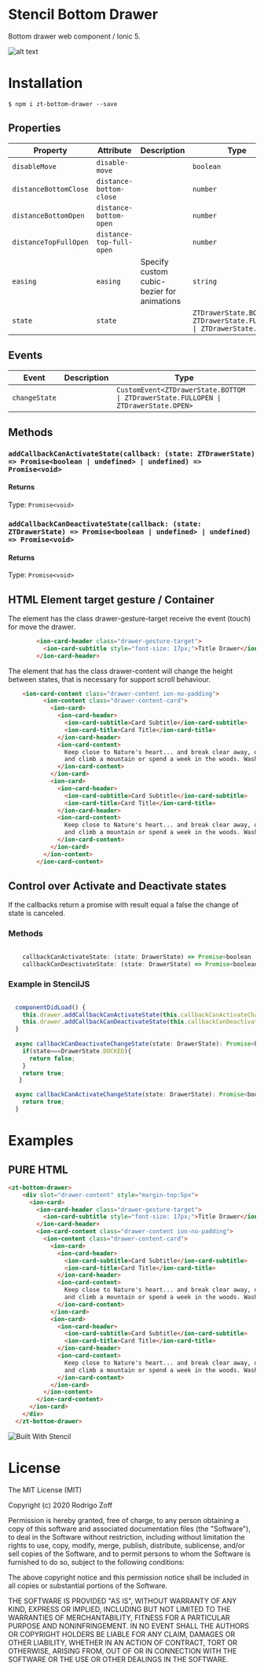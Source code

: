 # Stencil Bottom Drawer

Bottom drawer web component / Ionic 5. 

![alt text](./src/demo.gif "Demo")

# Installation

```
$ npm i zt-bottom-drawer --save
```

## Properties

| Property              | Attribute                | Description | Type                                                                   | Default                           |
| --------------------- | ------------------------ | ----------- | ---------------------------------------------------------------------- | --------------------------------- |
| `disableMove`         | `disable-move`           |             | `boolean`                                                              | `false`                           |
| `distanceBottomClose` | `distance-bottom-close`  |             | `number`                                                               | `60`                              |
| `distanceBottomOpen`  | `distance-bottom-open`   |             | `number`                                                               | `350`                             |
| `distanceTopFullOpen` | `distance-top-full-open` |             | `number`                                                               | `10`                              |
| `easing`              | `easing`                 |Specify custom cubic-bezier for animations| `string`                                                               | `'cubic-bezier(.56,.05,.91,.88)'` |
| `state`               | `state`                  |             | `ZTDrawerState.BOTTOM \| ZTDrawerState.FULLOPEN \| ZTDrawerState.OPEN` | `ZTDrawerState.BOTTOM`            |


## Events

| Event         | Description | Type                                                                                |
| ------------- | ----------- | ----------------------------------------------------------------------------------- |
| `changeState` |             | `CustomEvent<ZTDrawerState.BOTTOM \| ZTDrawerState.FULLOPEN \| ZTDrawerState.OPEN>` |


## Methods

### `addCallbackCanActivateState(callback: (state: ZTDrawerState) => Promise<boolean | undefined> | undefined) => Promise<void>`



#### Returns

Type: `Promise<void>`



### `addCallbackCanDeactivateState(callback: (state: ZTDrawerState) => Promise<boolean | undefined> | undefined) => Promise<void>`



#### Returns

Type: `Promise<void>`

## HTML Element target gesture / Container

The element has the class drawer-gesture-target receive the event (touch) for move the drawer.

```html
        <ion-card-header class="drawer-gesture-target">
          <ion-card-subtitle style="font-size: 17px;">Title Drawer</ion-card-title>
        </ion-card-header>
````

The element that has the class drawer-content will change the height between states, that is necessary for support scroll behaviour.

```html
    <ion-card-content class="drawer-content ion-no-padding">
          <ion-content class="drawer-content-card">
            <ion-card>
              <ion-card-header>
                <ion-card-subtitle>Card Subtitle</ion-card-subtitle>
                <ion-card-title>Card Title</ion-card-title>
              </ion-card-header>
              <ion-card-content>
                Keep close to Nature's heart... and break clear away, once in awhile,
                and climb a mountain or spend a week in the woods. Wash your spirit clean.
              </ion-card-content>
            </ion-card>
            <ion-card>
              <ion-card-header>
                <ion-card-subtitle>Card Subtitle</ion-card-subtitle>
                <ion-card-title>Card Title</ion-card-title>
              </ion-card-header>
              <ion-card-content>
                Keep close to Nature's heart... and break clear away, once in awhile,
                and climb a mountain or spend a week in the woods. Wash your spirit clean.
              </ion-card-content>
            </ion-card>           
          </ion-content>
        </ion-card-content>
````

## Control over Activate and Deactivate states 

If the callbacks return a promise with result equal a false the change of state is canceled.

### Methods 

```javascript

    callbackCanActivateState: (state: DrawerState) => Promise<boolean | undefined> | undefined;
    callbackCanDeactivateState: (state: DrawerState) => Promise<boolean | undefined> | undefined;

```
### Example in StencilJS

```javascript

  componentDidLoad() {
    this.drawer.addCallbackCanActivateState(this.callbackCanActivateChangeState);
    this.drawer.addCallbackCanDeactivateState(this.callbackCanDeactivateChangeState);
  }
  
  async callbackCanDeactivateChangeState(state: DrawerState): Promise<boolean> {
    if(state===DrawerState.DOCKED){
      return false; 
    }
    return true;
   }

  async callbackCanActivateChangeState(state: DrawerState): Promise<boolean> {
    return true;
  }

```

# Examples

## PURE HTML

```html
<zt-bottom-drawer>
    <div slot="drawer-content" style="margin-top:5px">
      <ion-card>
        <ion-card-header class="drawer-gesture-target">
          <ion-card-subtitle style="font-size: 17px;">Title Drawer</ion-card-title>
        </ion-card-header>
        <ion-card-content class="drawer-content ion-no-padding">
          <ion-content class="drawer-content-card">
            <ion-card>
              <ion-card-header>
                <ion-card-subtitle>Card Subtitle</ion-card-subtitle>
                <ion-card-title>Card Title</ion-card-title>
              </ion-card-header>
              <ion-card-content>
                Keep close to Nature's heart... and break clear away, once in awhile,
                and climb a mountain or spend a week in the woods. Wash your spirit clean.
              </ion-card-content>
            </ion-card>
            <ion-card>
              <ion-card-header>
                <ion-card-subtitle>Card Subtitle</ion-card-subtitle>
                <ion-card-title>Card Title</ion-card-title>
              </ion-card-header>
              <ion-card-content>
                Keep close to Nature's heart... and break clear away, once in awhile,
                and climb a mountain or spend a week in the woods. Wash your spirit clean.
              </ion-card-content>
            </ion-card>           
          </ion-content>
        </ion-card-content>
      </ion-card>
    </div>
  </zt-bottom-drawer>
```

![Built With Stencil](https://img.shields.io/badge/-Built%20With%20Stencil-16161d.svg?logo=data%3Aimage%2Fsvg%2Bxml%3Bbase64%2CPD94bWwgdmVyc2lvbj0iMS4wIiBlbmNvZGluZz0idXRmLTgiPz4KPCEtLSBHZW5lcmF0b3I6IEFkb2JlIElsbHVzdHJhdG9yIDE5LjIuMSwgU1ZHIEV4cG9ydCBQbHVnLUluIC4gU1ZHIFZlcnNpb246IDYuMDAgQnVpbGQgMCkgIC0tPgo8c3ZnIHZlcnNpb249IjEuMSIgaWQ9IkxheWVyXzEiIHhtbG5zPSJodHRwOi8vd3d3LnczLm9yZy8yMDAwL3N2ZyIgeG1sbnM6eGxpbms9Imh0dHA6Ly93d3cudzMub3JnLzE5OTkveGxpbmsiIHg9IjBweCIgeT0iMHB4IgoJIHZpZXdCb3g9IjAgMCA1MTIgNTEyIiBzdHlsZT0iZW5hYmxlLWJhY2tncm91bmQ6bmV3IDAgMCA1MTIgNTEyOyIgeG1sOnNwYWNlPSJwcmVzZXJ2ZSI%2BCjxzdHlsZSB0eXBlPSJ0ZXh0L2NzcyI%2BCgkuc3Qwe2ZpbGw6I0ZGRkZGRjt9Cjwvc3R5bGU%2BCjxwYXRoIGNsYXNzPSJzdDAiIGQ9Ik00MjQuNywzNzMuOWMwLDM3LjYtNTUuMSw2OC42LTkyLjcsNjguNkgxODAuNGMtMzcuOSwwLTkyLjctMzAuNy05Mi43LTY4LjZ2LTMuNmgzMzYuOVYzNzMuOXoiLz4KPHBhdGggY2xhc3M9InN0MCIgZD0iTTQyNC43LDI5Mi4xSDE4MC40Yy0zNy42LDAtOTIuNy0zMS05Mi43LTY4LjZ2LTMuNkgzMzJjMzcuNiwwLDkyLjcsMzEsOTIuNyw2OC42VjI5Mi4xeiIvPgo8cGF0aCBjbGFzcz0ic3QwIiBkPSJNNDI0LjcsMTQxLjdIODcuN3YtMy42YzAtMzcuNiw1NC44LTY4LjYsOTIuNy02OC42SDMzMmMzNy45LDAsOTIuNywzMC43LDkyLjcsNjguNlYxNDEuN3oiLz4KPC9zdmc%2BCg%3D%3D&colorA=16161d&style=flat-square)


# License

The MIT License (MIT)

Copyright (c) 2020 Rodrigo Zoff

Permission is hereby granted, free of charge, to any person obtaining a copy of this software and associated documentation files (the "Software"), to deal in the Software without restriction, including without limitation the rights to use, copy, modify, merge, publish, distribute, sublicense, and/or sell copies of the Software, and to permit persons to whom the Software is furnished to do so, subject to the following conditions:

The above copyright notice and this permission notice shall be included in all copies or substantial portions of the Software.

THE SOFTWARE IS PROVIDED "AS IS", WITHOUT WARRANTY OF ANY KIND, EXPRESS OR IMPLIED, INCLUDING BUT NOT LIMITED TO THE WARRANTIES OF MERCHANTABILITY, FITNESS FOR A PARTICULAR PURPOSE AND NONINFRINGEMENT. IN NO EVENT SHALL THE AUTHORS OR COPYRIGHT HOLDERS BE LIABLE FOR ANY CLAIM, DAMAGES OR OTHER LIABILITY, WHETHER IN AN ACTION OF CONTRACT, TORT OR OTHERWISE, ARISING FROM, OUT OF OR IN CONNECTION WITH THE SOFTWARE OR THE USE OR OTHER DEALINGS IN THE SOFTWARE.

